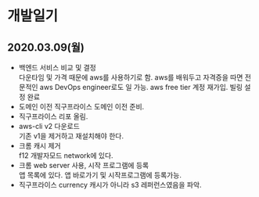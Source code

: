 # 개발일기

## 2020.03.09(월)

- 백엔드 서비스 비교 및 결정 \
다운타임 및 가격 때문에 aws를 사용하기로 함. aws를 배워두고 자격증을 따면 전문적인 aws DevOps engineer로도 일 가능.
aws free tier 계정 재가입. 빌링 설정 완료
- 도메인 이전
직구프라이스 도메인 이전 준비.
- 직구프라이스 리포 올림.
- aws-cli v2 다운로드 \
기존 v1을 제거하고 재설치해야 한다.
- 크롬 캐시 제거 \
f12 개발자모드 network에 있다.
- 크롬 web server 사용, 시작 프로그램에 등록 \
앱 목록에 있다. 앱 바로가기 및 시작프로그램에 등록가능.
- 직구프라이스 currency 캐시가 아니라 s3 레퍼런스였음을 파악.
